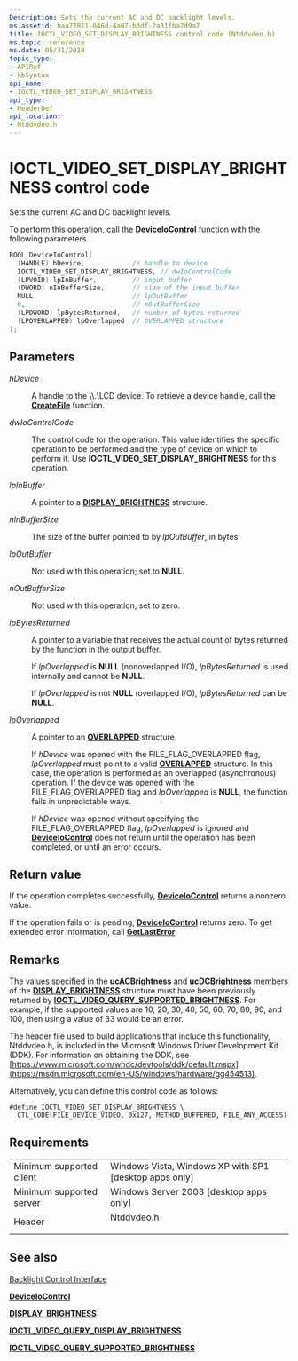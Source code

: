 ```yaml
---
Description: Sets the current AC and DC backlight levels.
ms.assetid: baa77811-046d-4a07-b3df-2a31fba2d9a7
title: IOCTL_VIDEO_SET_DISPLAY_BRIGHTNESS control code (Ntddvdeo.h)
ms.topic: reference
ms.date: 05/31/2018
topic_type:
- APIRef
- kbSyntax
api_name:
- IOCTL_VIDEO_SET_DISPLAY_BRIGHTNESS
api_type:
- HeaderDef
api_location:
- Ntddvdeo.h
---
```


# IOCTL\_VIDEO\_SET\_DISPLAY\_BRIGHTNESS control code

Sets the current AC and DC backlight levels.

To perform this operation, call the [**DeviceIoControl**](https://docs.microsoft.com/windows/desktop/api/ioapiset/nf-ioapiset-deviceiocontrol) function with the following parameters.


```C++
BOOL DeviceIoControl(
  (HANDLE) hDevice,            // handle to device
  IOCTL_VIDEO_SET_DISPLAY_BRIGHTNESS, // dwIoControlCode
  (LPVOID) lpInBuffer,         // input buffer
  (DWORD) nInBufferSize,       // size of the input buffer
  NULL,                        // lpOutBuffer
  0,                           // nOutBufferSize 
  (LPDWORD) lpBytesReturned,   // number of bytes returned
  (LPOVERLAPPED) lpOverlapped  // OVERLAPPED structure
);
```



## Parameters

<dl> <dt>

*hDevice* 
</dt> <dd>

A handle to the \\\\.\\LCD device. To retrieve a device handle, call the [**CreateFile**](https://docs.microsoft.com/windows/desktop/api/fileapi/nf-fileapi-createfilea) function.

</dd> <dt>

*dwIoControlCode* 
</dt> <dd>

The control code for the operation. This value identifies the specific operation to be performed and the type of device on which to perform it. Use **IOCTL\_VIDEO\_SET\_DISPLAY\_BRIGHTNESS** for this operation.

</dd> <dt>

*lpInBuffer* 
</dt> <dd>

A pointer to a [**DISPLAY\_BRIGHTNESS**](https://msdn.microsoft.com/library/Aa372686(v=VS.85).aspx) structure.

</dd> <dt>

*nInBufferSize* 
</dt> <dd>

The size of the buffer pointed to by *lpOutBuffer*, in bytes.

</dd> <dt>

*lpOutBuffer* 
</dt> <dd>

Not used with this operation; set to **NULL**.

</dd> <dt>

*nOutBufferSize* 
</dt> <dd>

Not used with this operation; set to zero.

</dd> <dt>

*lpBytesReturned* 
</dt> <dd>

A pointer to a variable that receives the actual count of bytes returned by the function in the output buffer.

If *lpOverlapped* is **NULL** (nonoverlapped I/O), *lpBytesReturned* is used internally and cannot be **NULL**.

If *lpOverlapped* is not **NULL** (overlapped I/O), *lpBytesReturned* can be **NULL**.

</dd> <dt>

*lpOverlapped* 
</dt> <dd>

A pointer to an [**OVERLAPPED**](https://docs.microsoft.com/windows/desktop/api/minwinbase/ns-minwinbase-overlapped) structure.

If *hDevice* was opened with the FILE\_FLAG\_OVERLAPPED flag, *lpOverlapped* must point to a valid [**OVERLAPPED**](https://docs.microsoft.com/windows/desktop/api/minwinbase/ns-minwinbase-overlapped) structure. In this case, the operation is performed as an overlapped (asynchronous) operation. If the device was opened with the FILE\_FLAG\_OVERLAPPED flag and *lpOverlapped* is **NULL**, the function fails in unpredictable ways.

If *hDevice* was opened without specifying the FILE\_FLAG\_OVERLAPPED flag, *lpOverlapped* is ignored and [**DeviceIoControl**](https://docs.microsoft.com/windows/desktop/api/ioapiset/nf-ioapiset-deviceiocontrol) does not return until the operation has been completed, or until an error occurs.

</dd> </dl>

## Return value

If the operation completes successfully, [**DeviceIoControl**](https://docs.microsoft.com/windows/desktop/api/ioapiset/nf-ioapiset-deviceiocontrol) returns a nonzero value.

If the operation fails or is pending, [**DeviceIoControl**](https://docs.microsoft.com/windows/desktop/api/ioapiset/nf-ioapiset-deviceiocontrol) returns zero. To get extended error information, call [**GetLastError**](https://docs.microsoft.com/windows/desktop/api/errhandlingapi/nf-errhandlingapi-getlasterror).

## Remarks

The values specified in the **ucACBrightness** and **ucDCBrightness** members of the [**DISPLAY\_BRIGHTNESS**](https://msdn.microsoft.com/library/Aa372686(v=VS.85).aspx) structure must have been previously returned by [**IOCTL\_VIDEO\_QUERY\_SUPPORTED\_BRIGHTNESS**](ioctl-video-query-supported-brightness.md). For example, if the supported values are 10, 20, 30, 40, 50, 60, 70, 80, 90, and 100, then using a value of 33 would be an error.

The header file used to build applications that include this functionality, Ntddvdeo.h, is included in the Microsoft Windows Driver Development Kit (DDK). For information on obtaining the DDK, see [https://www.microsoft.com/whdc/devtools/ddk/default.mspx](https://msdn.microsoft.com/en-US/windows/hardware/gg454513).

Alternatively, you can define this control code as follows:

``` syntax
#define IOCTL_VIDEO_SET_DISPLAY_BRIGHTNESS \
  CTL_CODE(FILE_DEVICE_VIDEO, 0x127, METHOD_BUFFERED, FILE_ANY_ACCESS)
```

## Requirements



|                                     |                                                                                       |
|-------------------------------------|---------------------------------------------------------------------------------------|
| Minimum supported client<br/> | Windows Vista, Windows XP with SP1 \[desktop apps only\]<br/>                   |
| Minimum supported server<br/> | Windows Server 2003 \[desktop apps only\]<br/>                                  |
| Header<br/>                   | <dl> <dt>Ntddvdeo.h</dt> </dl> |



## See also

<dl> <dt>

[Backlight Control Interface](backlight-control-interface.md)
</dt> <dt>

[**DeviceIoControl**](https://docs.microsoft.com/windows/desktop/api/ioapiset/nf-ioapiset-deviceiocontrol)
</dt> <dt>

[**DISPLAY\_BRIGHTNESS**](https://msdn.microsoft.com/library/Aa372686(v=VS.85).aspx)
</dt> <dt>

[**IOCTL\_VIDEO\_QUERY\_DISPLAY\_BRIGHTNESS**](ioctl-video-query-display-brightness.md)
</dt> <dt>

[**IOCTL\_VIDEO\_QUERY\_SUPPORTED\_BRIGHTNESS**](ioctl-video-query-supported-brightness.md)
</dt> </dl>

 

 




